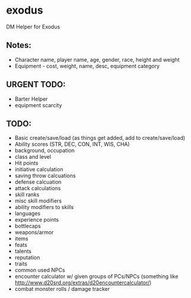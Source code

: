 # exodus
DM Helper for Exodus

## Notes:
+ Character name, player name, age, gender, race, height and weight
+ Equipment - cost, weight, name, desc, equipment category

## URGENT TODO:
+ Barter Helper
+ equipment scarcity

## TODO:

- Basic create/save/load (as things get added, add to create/save/load)
- Ability scores (STR, DEC, CON, INT, WIS, CHA)
- background, occupation
- class and level
- Hit points
- initiative calculation
- saving throw calcuations
- defense calcuation
- attack calculations
- skill ranks
- misc skill modifiers
- ability modifiers to skills
- languages
- experience points
- bottlecaps
- weapons/armor
- items
- feats
- talents
- reputation
- traits
- common used NPCs
- encounter calculator w/ given groups of PCs/NPCs (something like http://www.d20srd.org/extras/d20encountercalculator/)
- combat monster rolls / damage tracker

